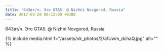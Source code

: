 ```yaml
---
title: "643вт/ч. Это GTA5. @ Nizhni Novgorod, Russia"
date: 2017-03-28 00:12:00 +0300
---
```


643вт/ч. Это GTA5. @ Nizhni Novgorod, Russia

{% include media.html f="/assets/vk_photos/2/a1Uwm_dchaQ.jpg" alt="" %}
